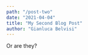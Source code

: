 ```yaml
---
path: "/post-two"
date: "2021-04-04"
title: "My Second Blog Post"
author: "Gianluca Belvisi"
---
```


Or are they?